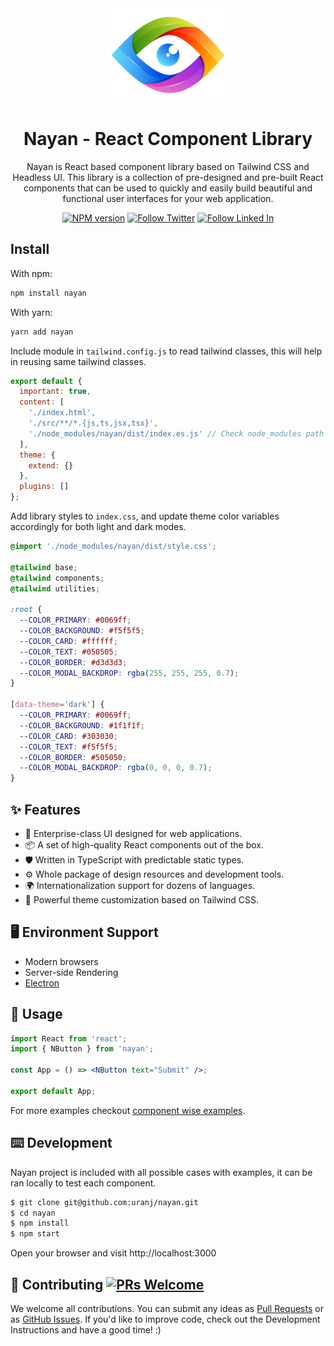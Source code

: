 <div align="center">
    <img width="200" src="https://github.com/ursnj/nayan/blob/main/public/nayan.png?raw=true">
</div>
<h1 align="center">Nayan - React Component Library</h1>

<div align="center">

Nayan is React based component library based on Tailwind CSS and Headless UI. This library is a collection of pre-designed and pre-built React components that can be used to quickly and easily build beautiful and functional user interfaces for your web application.

[![NPM version][npm-image]][npm-url] [![Follow Twitter][twitter-image]][twitter-url] [![Follow Linked In][linkedin-image]][linkedin-url]

[npm-image]: https://img.shields.io/badge/npm-CB3837?style=for-the-badge&logo=npm&logoColor=white
[npm-url]: http://npmjs.org/package/nayan
[twitter-image]: https://img.shields.io/badge/Twitter-1DA1F2?style=for-the-badge&logo=twitter&logoColor=white
[twitter-url]: https://twitter.com/ursNjn
[linkedin-image]: https://img.shields.io/badge/LinkedIn-0077B5?style=for-the-badge&logo=linkedin&logoColor=white
[linkedin-url]: https://www.linkedin.com/in/ursNj

</div>

## Install

With npm:

```bash
npm install nayan
```

With yarn:

```bash
yarn add nayan
```

Include module in `tailwind.config.js` to read tailwind classes, this will help in reusing same tailwind classes.

```js
export default {
  important: true,
  content: [
    './index.html',
    './src/**/*.{js,ts,jsx,tsx}',
    './node_modules/nayan/dist/index.es.js' // Check node_modules path properly
  ],
  theme: {
    extend: {}
  },
  plugins: []
};
```

Add library styles to `index.css`, and update theme color variables accordingly for both light and dark modes.

```css
@import './node_modules/nayan/dist/style.css';

@tailwind base;
@tailwind components;
@tailwind utilities;

:root {
  --COLOR_PRIMARY: #0069ff;
  --COLOR_BACKGROUND: #f5f5f5;
  --COLOR_CARD: #ffffff;
  --COLOR_TEXT: #050505;
  --COLOR_BORDER: #d3d3d3;
  --COLOR_MODAL_BACKDROP: rgba(255, 255, 255, 0.7);
}

[data-theme='dark'] {
  --COLOR_PRIMARY: #0069ff;
  --COLOR_BACKGROUND: #1f1f1f;
  --COLOR_CARD: #303030;
  --COLOR_TEXT: #f5f5f5;
  --COLOR_BORDER: #505050;
  --COLOR_MODAL_BACKDROP: rgba(0, 0, 0, 0.7);
}
```

## ✨ Features

- 🌈 Enterprise-class UI designed for web applications.
- 📦 A set of high-quality React components out of the box.
- 🛡 Written in TypeScript with predictable static types.
- ⚙️ Whole package of design resources and development tools.
- 🌍 Internationalization support for dozens of languages.
- 🎨 Powerful theme customization based on Tailwind CSS.

## 🖥 Environment Support

- Modern browsers
- Server-side Rendering
- [Electron](https://www.electronjs.org/)

## 🔨 Usage

```jsx
import React from 'react';
import { NButton } from 'nayan';

const App = () => <NButton text="Submit" />;

export default App;
```

For more examples checkout [component wise examples](https://github.com/ursnj/nayan/tree/main/src/examples).

## ⌨️ Development

Nayan project is included with all possible cases with examples, it can be ran locally to test each component.

```bash
$ git clone git@github.com:uranj/nayan.git
$ cd nayan
$ npm install
$ npm start
```

Open your browser and visit http://localhost:3000

## 🤝 Contributing [![PRs Welcome](https://img.shields.io/badge/PRs-welcome-brightgreen.svg?style=flat-square)](http://makeapullrequest.com)

We welcome all contributions. You can submit any ideas as [Pull Requests](https://github.com/ursnj/nayan/pulls) or as [GitHub Issues](https://github.com/ursnj/nayan/issues). If you'd like to improve code, check out the Development Instructions and have a good time! :)
